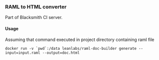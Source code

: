 ### RAML to HTML converter

Part of Blacksmith CI server.

#### Usage

Assuming that command executed in project directory containing raml file

```shell
docker run -v `pwd`:/data leanlabs/raml-doc-builder generate --input=input.raml --output=doc.html
```
